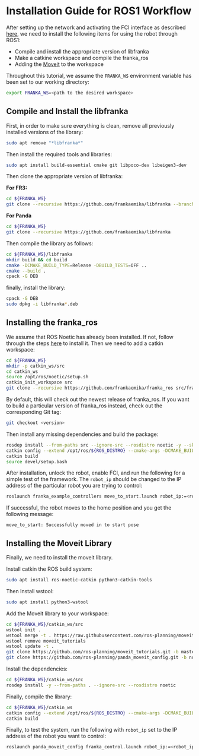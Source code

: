# Installation Guide for ROS1 Workflow 
After setting up the network and activating the FCI interface as described [here](), we need to install the following items for using the robot through ROS1:

- Compile and install the appropriate version of libfranka
- Make a catkine workspace and compile the franka_ros
- Adding the [Moveit](https://ros-planning.github.io/moveit_tutorials/) to the workspace

Throughout this tutorial, we assume the `FRANKA_WS` environment variable has been set to our working directory: 

```bash
export FRANKA_WS=<path to the desired workspace>
```

## Compile and Install the libfranka
First, in order to make sure everything is clean, remove all previously installed versions of the library:

```bash
sudo apt remove "*libfranka*"
```
Then install the required tools and libraries:

```bash 
sudo apt install build-essential cmake git libpoco-dev libeigen3-dev
```
Then clone the appropriate version of libfranka:

**For FR3:**

```bash
cd ${FRANKA_WS}
git clone --recursive https://github.com/frankaemika/libfranka --branch 0.10.0
```
**For Panda**

```bash
cd ${FRANKA_WS}
git clone --recursive https://github.com/frankaemika/libfranka
```
Then compile the library as follows:

```bash
cd ${FRANKA_WS}/libfranka
mkdir build && cd build
cmake -DCMAKE_BUILD_TYPE=Release -DBUILD_TESTS=OFF ..
cmake --build .
cpack -G DEB
```
finally, install the library:

```bash
cpack -G DEB
sudo dpkg -i libfranka*.deb
```
## Installing the franka_ros

We assume that ROS Noetic has already been installed. If not, follow through the steps [here](http://wiki.ros.org/noetic/Installation/Ubuntu) to install it. Then we need to add a catkin workspace:

```bash
cd ${FRANKA_WS}
mkdir -p catkin_ws/src
cd catkin_ws
source /opt/ros/noetic/setup.sh
catkin_init_workspace src
git clone --recursive https://github.com/frankaemika/franka_ros src/franka_ros
```
By default, this will check out the newest release of franka_ros. If you want to build a particular version of franka_ros instead, check out the corresponding Git tag:

```bash
git checkout <version>
```
Then install any missing dependencies and build the package:

```bash
rosdep install --from-paths src --ignore-src --rosdistro noetic -y --skip-keys libfranka
catkin config --extend /opt/ros/${ROS_DISTRO} --cmake-args -DCMAKE_BUILD_TYPE=Release -DFranka_DIR:PATH=${FRANKA_WS}/libfranka/build
catkin build
source devel/setup.bash
```
After installation, unlock the robot, enable FCI, and run the following for a simple test of the framework. The `robot_ip` should be changed to the IP address of the particular robot you are trying to control:

```bash
roslaunch franka_example_controllers move_to_start.launch robot_ip:=<robot_ip>
```

If successful, the robot moves to the home position and you get the following message:

```
move_to_start: Successfully moved in to start pose
```
## Installing the Moveit Library
Finally, we need to install the moveit library. 

Install catkin the ROS build system:

```bash
sudo apt install ros-noetic-catkin python3-catkin-tools
```
Then Install wstool:

```bash
sudo apt install python3-wstool
```
Add the Moveit library to your workspace:

```bash
cd ${FRANKA_WS}/catkin_ws/src
wstool init .
wstool merge -t . https://raw.githubusercontent.com/ros-planning/moveit/master/moveit.rosinstall
wstool remove moveit_tutorials
wstool update -t .
git clone https://github.com/ros-planning/moveit_tutorials.git -b master
git clone https://github.com/ros-planning/panda_moveit_config.git -b noetic-devel
```
Install the dependencies:

```bash
cd ${FRANKA_WS}/catkin_ws/src
rosdep install -y --from-paths . --ignore-src --rosdistro noetic
```
Finally, compile the library:

```bash
cd ${FRANKA_WS}/catkin_ws
catkin config --extend /opt/ros/${ROS_DISTRO} --cmake-args -DCMAKE_BUILD_TYPE=Release -DFranka_DIR:PATH=${FRANKA_WS}/libfranka/build
catkin build
```

Finally, to test the system, run the following with `robot_ip` set to the IP address of the robot you want to control:

```bash
roslaunch panda_moveit_config franka_control.launch robot_ip:=<robot_ip>
```


